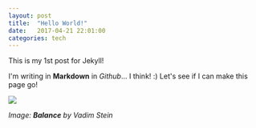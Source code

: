 ```yaml
---
layout: post
title:  "Hello World!"
date:   2017-04-21 22:01:00
categories: tech
---
```

This is my 1st post for Jekyll!

I'm writing in **Markdown** in *Github*... I think! :)
Let's see if I can make this page go!

<img src="http://zucman.com/muse/assets/balance-by-vadim-stein.jpg" />

*Image: **Balance** by Vadim Stein*

